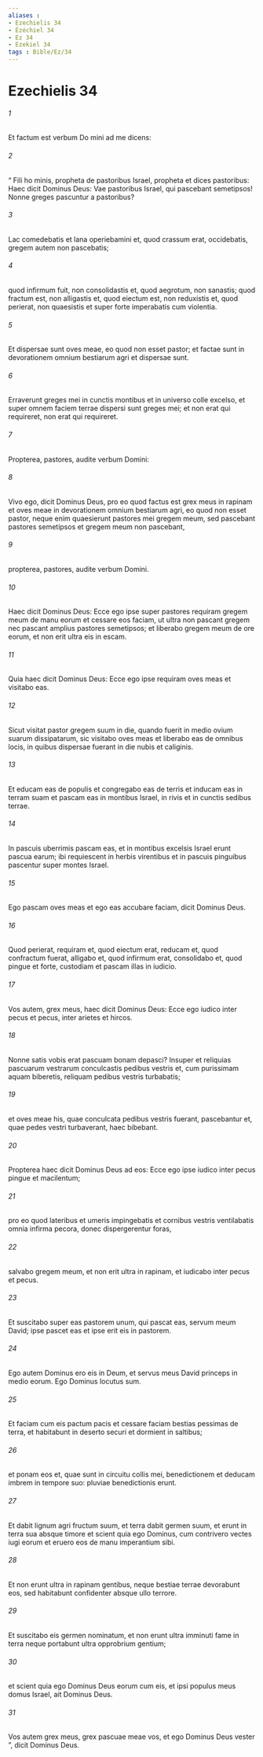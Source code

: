 ```yaml
---
aliases : 
- Ezechielis 34
- Ézéchiel 34
- Ez 34
- Ezekiel 34
tags : Bible/Ez/34
---
```


# Ezechielis 34

###### 1
Et factum est verbum Do mini ad me dicens: 
###### 2
“ Fili ho minis, propheta de pastoribus Israel, propheta et dices pastoribus: Haec dicit Dominus Deus: Vae pastoribus Israel, qui pascebant semetipsos! Nonne greges pascuntur a pastoribus? 
###### 3
Lac comedebatis et lana operiebamini et, quod crassum erat, occidebatis, gregem autem non pascebatis; 
###### 4
quod infirmum fuit, non consolidastis et, quod aegrotum, non sanastis; quod fractum est, non alligastis et, quod eiectum est, non reduxistis et, quod perierat, non quaesistis et super forte imperabatis cum violentia. 
###### 5
Et dispersae sunt oves meae, eo quod non esset pastor; et factae sunt in devorationem omnium bestiarum agri et dispersae sunt. 
###### 6
Erraverunt greges mei in cunctis montibus et in universo colle excelso, et super omnem faciem terrae dispersi sunt greges mei; et non erat qui requireret, non erat qui requireret.
###### 7
Propterea, pastores, audite verbum Domini: 
###### 8
Vivo ego, dicit Dominus Deus, pro eo quod factus est grex meus in rapinam et oves meae in devorationem omnium bestiarum agri, eo quod non esset pastor, neque enim quaesierunt pastores mei gregem meum, sed pascebant pastores semetipsos et gregem meum non pascebant, 
###### 9
propterea, pastores, audite verbum Domini. 
###### 10
Haec dicit Dominus Deus: Ecce ego ipse super pastores requiram gregem meum de manu eorum et cessare eos faciam, ut ultra non pascant gregem nec pascant amplius pastores semetipsos; et liberabo gregem meum de ore eorum, et non erit ultra eis in escam.
###### 11
Quia haec dicit Dominus Deus: Ecce ego ipse requiram oves meas et visitabo eas. 
###### 12
Sicut visitat pastor gregem suum in die, quando fuerit in medio ovium suarum dissipatarum, sic visitabo oves meas et liberabo eas de omnibus locis, in quibus dispersae fuerant in die nubis et caliginis. 
###### 13
Et educam eas de populis et congregabo eas de terris et inducam eas in terram suam et pascam eas in montibus Israel, in rivis et in cunctis sedibus terrae. 
###### 14
In pascuis uberrimis pascam eas, et in montibus excelsis Israel erunt pascua earum; ibi requiescent in herbis virentibus et in pascuis pinguibus pascentur super montes Israel. 
###### 15
Ego pascam oves meas et ego eas accubare faciam, dicit Dominus Deus. 
###### 16
Quod perierat, requiram et, quod eiectum erat, reducam et, quod confractum fuerat, alligabo et, quod infirmum erat, consolidabo et, quod pingue et forte, custodiam et pascam illas in iudicio.
###### 17
Vos autem, grex meus, haec dicit Dominus Deus: Ecce ego iudico inter pecus et pecus, inter arietes et hircos. 
###### 18
Nonne satis vobis erat pascuam bonam depasci? Insuper et reliquias pascuarum vestrarum conculcastis pedibus vestris et, cum purissimam aquam biberetis, reliquam pedibus vestris turbabatis; 
###### 19
et oves meae his, quae conculcata pedibus vestris fuerant, pascebantur et, quae pedes vestri turbaverant, haec bibebant.
###### 20
Propterea haec dicit Dominus Deus ad eos: Ecce ego ipse iudico inter pecus pingue et macilentum; 
###### 21
pro eo quod lateribus et umeris impingebatis et cornibus vestris ventilabatis omnia infirma pecora, donec dispergerentur foras, 
###### 22
salvabo gregem meum, et non erit ultra in rapinam, et iudicabo inter pecus et pecus. 
###### 23
Et suscitabo super eas pastorem unum, qui pascat eas, servum meum David; ipse pascet eas et ipse erit eis in pastorem. 
###### 24
Ego autem Dominus ero eis in Deum, et servus meus David princeps in medio eorum. Ego Dominus locutus sum. 
###### 25
Et faciam cum eis pactum pacis et cessare faciam bestias pessimas de terra, et habitabunt in deserto securi et dormient in saltibus; 
###### 26
et ponam eos et, quae sunt in circuitu collis mei, benedictionem et deducam imbrem in tempore suo: pluviae benedictionis erunt. 
###### 27
Et dabit lignum agri fructum suum, et terra dabit germen suum, et erunt in terra sua absque timore et scient quia ego Dominus, cum contrivero vectes iugi eorum et eruero eos de manu imperantium sibi. 
###### 28
Et non erunt ultra in rapinam gentibus, neque bestiae terrae devorabunt eos, sed habitabunt confidenter absque ullo terrore. 
###### 29
Et suscitabo eis germen nominatum, et non erunt ultra imminuti fame in terra neque portabunt ultra opprobrium gentium; 
###### 30
et scient quia ego Dominus Deus eorum cum eis, et ipsi populus meus domus Israel, ait Dominus Deus. 
###### 31
Vos autem grex meus, grex pascuae meae vos, et ego Dominus Deus vester ”, dicit Dominus Deus.
